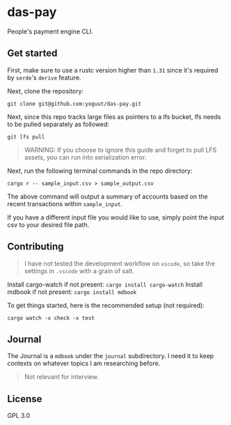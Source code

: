 # das-pay

People's payment engine CLI.

## Get started

First, make sure to use a rustc version higher than `1.31` since it's
required by `serde`'s `derive` feature.

Next, clone the repository:

```bash,ignore
git clone git@github.com:yoguut/das-pay.git
```

Next, since this repo tracks large files as pointers to a lfs bucket,
lfs needs to be pulled separately as followed:

```bash,ignore
git lfs pull
```

> WARNING: If you choose to ignore this guide and forget to pull LFS assets,
> you can run into serialization error.

Next, run the following terminal commands in the repo directory:

```bash,ignore
cargo r -- sample_input.csv > sample_output.csv
```

The above command will output a summary of accounts based on the recent
transactions within `sample_input`.

If you have a different input file you would like to use, simply point
the input csv to your desired file path.

## Contributing

> I have not tested the development workflow on `vscode`, so take the settings
> in `.vscode` with a grain of salt.

Install cargo-watch if not present: `cargo install cargo-watch`
Install mdbook if not present: `cargo install mdbook`

To get things started, here is the recommended setup (not required):

```bash,ignore
cargo watch -x check -x test
```

## Journal

The Journal is a `mdbook` under the `journal` subdirectory.
I need it to keep contexts on whatever topics I am researching before.

> Not relevant for interview.

## License

GPL 3.0

